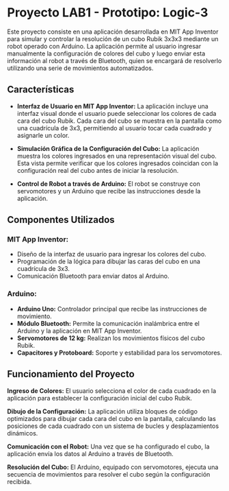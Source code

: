 # Proyecto LAB1 - Prototipo: Logic-3
Este proyecto consiste en una aplicación desarrollada en MIT App Inventor para simular y controlar la resolución de un cubo Rubik 3x3x3 mediante un robot operado con Arduino. La aplicación permite al usuario ingresar manualmente la configuración de colores del cubo y luego enviar esta información al robot a través de Bluetooth, quien se encargará de resolverlo utilizando una serie de movimientos automatizados.

## Características
* **Interfaz de Usuario en MIT App Inventor:** La aplicación incluye una interfaz visual donde el usuario puede seleccionar los colores de cada cara del cubo Rubik. Cada cara del cubo se muestra en la pantalla como una cuadrícula de 3x3, permitiendo al usuario tocar cada cuadrado y asignarle un color.

* **Simulación Gráfica de la Configuración del Cubo:** La aplicación muestra los colores ingresados en una representación visual del cubo. Esta vista permite verificar que los colores ingresados coincidan con la configuración real del cubo antes de iniciar la resolución.

* **Control de Robot a través de Arduino:** El robot se construye con servomotores y un Arduino que recibe las instrucciones desde la aplicación.

## Componentes Utilizados
### MIT App Inventor:

* Diseño de la interfaz de usuario para ingresar los colores del cubo.
* Programación de la lógica para dibujar las caras del cubo en una cuadrícula de 3x3.
* Comunicación Bluetooth para enviar datos al Arduino.
  
### Arduino:

* **Arduino Uno:** Controlador principal que recibe las instrucciones de movimiento.
* **Módulo Bluetooth:** Permite la comunicación inalámbrica entre el Arduino y la aplicación en MIT App Inventor.
* **Servomotores de 12 kg:** Realizan los movimientos físicos del cubo Rubik.
* **Capacitores y Protoboard:** Soporte y estabilidad para los servomotores.

## Funcionamiento del Proyecto
**Ingreso de Colores:** El usuario selecciona el color de cada cuadrado en la aplicación para establecer la configuración inicial del cubo Rubik.

**Dibujo de la Configuración:** La aplicación utiliza bloques de código optimizados para dibujar cada cara del cubo en la pantalla, calculando las posiciones de cada cuadrado con un sistema de bucles y desplazamientos dinámicos.

**Comunicación con el Robot:** Una vez que se ha configurado el cubo, la aplicación envía los datos al Arduino a través de Bluetooth.

**Resolución del Cubo:** El Arduino, equipado con servomotores, ejecuta una secuencia de movimientos para resolver el cubo según la configuración recibida.
